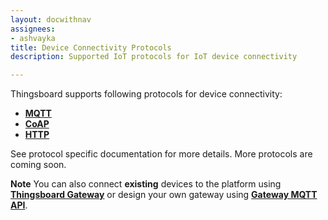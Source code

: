 ```yaml
---
layout: docwithnav
assignees:
- ashvayka
title: Device Connectivity Protocols
description: Supported IoT protocols for IoT device connectivity

---
```


Thingsboard supports following protocols for device connectivity:

 - **[MQTT](/docs/reference/mqtt-api)**
 - **[CoAP](/docs/reference/coap-api)**
 - **[HTTP](/docs/reference/http-api)** 
 
See protocol specific documentation for more details. More protocols are coming soon.

**Note** You can also connect **existing** devices to the platform using **[Thingsboard Gateway](/docs/iot-gateway/what-is-iot-gateway/)** 
or design your own gateway using **[Gateway MQTT API](/docs/reference/gateway-mqtt-api/)**.

